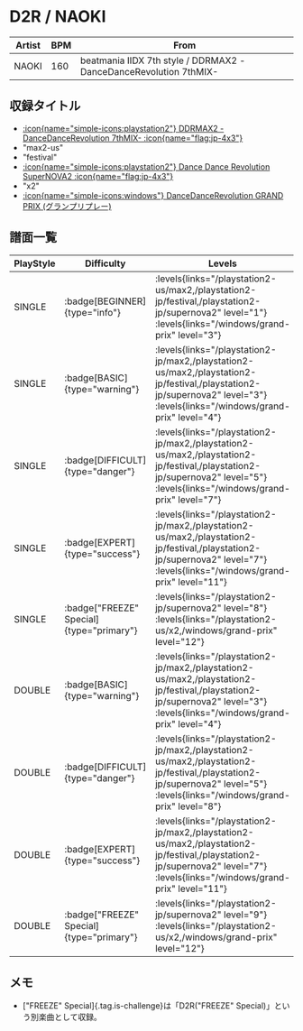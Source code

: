 # D2R / NAOKI

|Artist|BPM|From|
|------|---|----|
|NAOKI|160|beatmania IIDX 7th style / DDRMAX2 -DanceDanceRevolution 7thMIX-|

## 収録タイトル

- [:icon{name="simple-icons:playstation2"} DDRMAX2 -DanceDanceRevolution 7thMIX- :icon{name="flag:jp-4x3"}](/playstation2-jp/max2)
- "max2-us"
- "festival"
- [:icon{name="simple-icons:playstation2"} Dance Dance Revolution SuperNOVA2 :icon{name="flag:jp-4x3"}](/playstation2-jp/supernova2)
- "x2"
- [:icon{name="simple-icons:windows"} DanceDanceRevolution GRAND PRIX (グランプリプレー)](/windows/grand-prix)

## 譜面一覧

|PlayStyle|Difficulty|Levels|Notes|Movie|
|---------|----------|------|-----|-----|
|SINGLE| :badge[BEGINNER]{type="info"}| :levels{links="/playstation2-us/max2,/playstation2-jp/festival,/playstation2-jp/supernova2" level="1"} :levels{links="/windows/grand-prix" level="3"}|124/0||
|SINGLE| :badge[BASIC]{type="warning"}| :levels{links="/playstation2-jp/max2,/playstation2-us/max2,/playstation2-jp/festival,/playstation2-jp/supernova2" level="3"} :levels{links="/windows/grand-prix" level="4"}|147/5||
|SINGLE| :badge[DIFFICULT]{type="danger"}| :levels{links="/playstation2-jp/max2,/playstation2-us/max2,/playstation2-jp/festival,/playstation2-jp/supernova2" level="5"} :levels{links="/windows/grand-prix" level="7"}|236/29||
|SINGLE| :badge[EXPERT]{type="success"}| :levels{links="/playstation2-jp/max2,/playstation2-us/max2,/playstation2-jp/festival,/playstation2-jp/supernova2" level="7"} :levels{links="/windows/grand-prix" level="11"}|327/7||
|SINGLE| :badge["FREEZE" Special]{type="primary"}| :levels{links="/playstation2-jp/supernova2" level="8"} :levels{links="/playstation2-us/x2,/windows/grand-prix" level="12"}|175/67||
|DOUBLE| :badge[BASIC]{type="warning"}| :levels{links="/playstation2-jp/max2,/playstation2-us/max2,/playstation2-jp/festival,/playstation2-jp/supernova2" level="3"} :levels{links="/windows/grand-prix" level="4"}|138/4||
|DOUBLE| :badge[DIFFICULT]{type="danger"}| :levels{links="/playstation2-jp/max2,/playstation2-us/max2,/playstation2-jp/festival,/playstation2-jp/supernova2" level="5"} :levels{links="/windows/grand-prix" level="8"}|238/10||
|DOUBLE| :badge[EXPERT]{type="success"}| :levels{links="/playstation2-jp/max2,/playstation2-us/max2,/playstation2-jp/festival,/playstation2-jp/supernova2" level="7"} :levels{links="/windows/grand-prix" level="11"}|332/0||
|DOUBLE| :badge["FREEZE" Special]{type="primary"}| :levels{links="/playstation2-jp/supernova2" level="9"} :levels{links="/playstation2-us/x2,/windows/grand-prix" level="12"}|158/54||

## メモ

- ["FREEZE" Special]{.tag.is-challenge}は「D2R("FREEZE" Special)」という別楽曲として収録。
